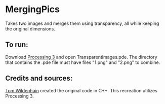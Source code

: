 # MergingPics
Takes two images and merges them using transparency, all while keeping the original dimensions.

## To run:
Download [Processing 3](https://processing.org/) and open TransparentImages.pde. The directory that contains the .pde file must have files "1.png" and "2.png" to combine.

## Credits and sources:
[Tom Wildenhain](https://github.com/TomWildenhain/MagicPNG) created the original code in C++. This recreation utilizes Processing 3. 
